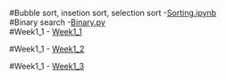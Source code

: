 #Bubble sort, insetion sort, selection sort -[Sorting.ipynb](https://github.com/Aashish2707/DAA/blob/main/Sorting.ipynb)                                                        
#Binary search -[Binary.py](https://github.com/Aashish2707/DAA/blob/main/binary_search.py)                              
#Week1_1 - [Week1_1](https://github.com/Aashish2707/DAA/blob/main/week1_1.py) 
                  
#Week1_1 - [Week1_2](https://github.com/Aashish2707/DAA/blob/main/week1_2.py)

#Week1_1 - [Week1_3](https://github.com/Aashish2707/DAA/blob/main/week1_3.py)

